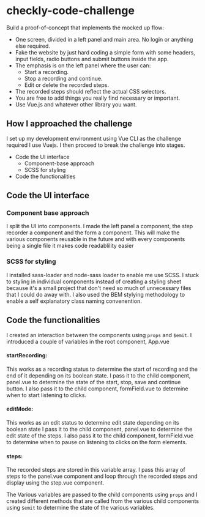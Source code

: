 # checkly-code-challenge

Build a proof-of-concept that implements the mocked up flow:

- One screen, divided in a left panel and main area. No login or anything else required.
- Fake the website by just hard coding a simple form with some headers, input fields, radio buttons and submit buttons inside the app.
- The emphasis is on the left panel where the user can:
  - Start a recording.
  - Stop a recording and continue.
  - Edit or delete the recorded steps.
- The recorded steps should reflect the actual CSS selectors.
- You are free to add things you really find necessary or important.
- Use Vue.js and whatever other library you want.

## How I approached the challenge

I set up my development environment using Vue CLI as the challenge required I use Vuejs.
I then proceed to break the challenge into stages.

- Code the UI interface
  - Component-base approach
  - SCSS for styling
- Code the functionalities

## Code the UI interface

### Component base approach

I split the UI into components.
I made the left panel a component, the step recorder a component and the form a component.
This will make the various components reusable in the future and with every components being a single file it makes code readablility easier

### SCSS for styling

I installed sass-loader and node-sass loader to enable me use SCSS.
I stuck to styling in individual components instead of creating a styling sheet because it's a small project that don't need so much of unnecessary files that I could do away with. I also used the BEM stylying methodology to enable a self explanatory class naming convenention.

## Code the functionalities

I created an interaction between the components using `props` and `$emit`.
I introduced a couple of variables in the root component, App.vue

#### startRecording:

This works as a recording status to determine the start of recording and the end of it depending on its boolean state.
I pass it to the child component, panel.vue to determine the state of the start, stop, save and continue button.
I also pass it to the child component, formField.vue to determine when to start listening to clicks.

#### editMode:

This works as an edit status to determine edit state depending on its boolean state
I pass it to the child component, panel.vue to determine the edit state of the steps.
I also pass it to the child component, formField.vue to determine when to pause on listening to clicks on the form elements.

#### steps:

The recorded steps are stored in this variable array.
I pass this array of steps to the panel.vue component and loop through the recorded steps and display using the step.vue component.

The Various variables are passed to the child components using `props` and I created different methods that are called from the various child components using `$emit` to determine the state of the various variables.
